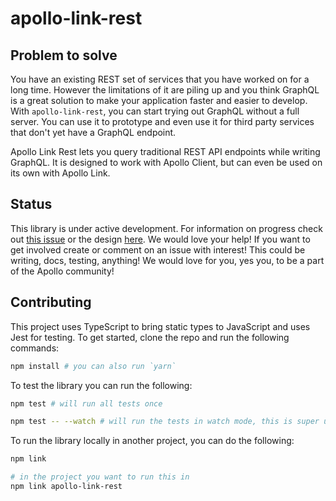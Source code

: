# apollo-link-rest

## Problem to solve
You have an existing REST set of services that you have worked on for a long time. However the limitations of it are piling up and you think GraphQL is a great solution to make your application faster and easier to develop. With `apollo-link-rest`, you can start trying out GraphQL without a full server. You can use it to prototype and even use it for third party services that don't yet have a GraphQL endpoint.

Apollo Link Rest lets you query traditional REST API endpoints while writing GraphQL. It is designed to work with Apollo Client, but can even be used on its own with Apollo Link.

## Status
This library is under active development. For information on progress check out [this issue](https://github.com/apollographql/apollo-link-rest/issues/3) or the design [here](./designs/initial.md). We would love your help! If you want to get involved create or comment on an issue with interest! This could be writing, docs, testing, anything! We would love for you, yes you, to be a part of the Apollo community!

## Contributing
This project uses TypeScript to bring static types to JavaScript and uses Jest for testing. To get started, clone the repo and run the following commands:

```bash
npm install # you can also run `yarn`
```

To test the library you can run the following:

```bash
npm test # will run all tests once

npm test -- --watch # will run the tests in watch mode, this is super useful when working on the project
```

To run the library locally in another project, you can do the following:

```bash
npm link

# in the project you want to run this in
npm link apollo-link-rest
```
